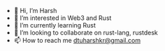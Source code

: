 - 👋 Hi, I’m Harsh
- 👀 I’m interested in Web3 and Rust
- 🌱 I’m currently learning Rust
- 💞️ I’m looking to collaborate on rust-lang, rustdesk
- 📫 How to reach me dtuharshkr@gmail.com


<!---
dtuharsh/dtuharsh is a ✨ special ✨ repository because its `README.md` (this file) appears on your GitHub profile.
You can click the Preview link to take a look at your changes.
--->
